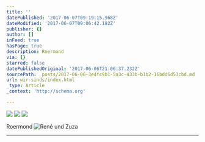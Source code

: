 ```yaml
---
title: ''
datePublished: '2017-06-07T09:19:15.968Z'
dateModified: '2017-06-07T09:06:42.182Z'
publisher: {}
author: []
inFeed: true
hasPage: true
description: Roermond
via: {}
starred: false
datePublishedOriginal: '2017-06-06T21:06:37.232Z'
sourcePath: _posts/2017-06-06-3e4fc9b1-5a3c-433b-b1b2-16bdd6d53cbd.md
url: wir-sinds/index.html
_type: Article
_context: 'http://schema.org'

---
```

![](https://the-grid-user-content.s3-us-west-2.amazonaws.com/85ef2c6e-e074-4863-813f-588a031524cb.jpg)
![](https://the-grid-user-content.s3-us-west-2.amazonaws.com/17745fa7-8b82-42fb-bbb4-c5524ae7911e.jpg)
![](https://the-grid-user-content.s3-us-west-2.amazonaws.com/193abe2b-e3d3-47dd-b860-d418469eb2c6.jpg)

Roermond
![René und Zuza](https://the-grid-user-content.s3-us-west-2.amazonaws.com/d806bcbe-d003-4828-a6a3-244b0bf8e538.jpg)

---